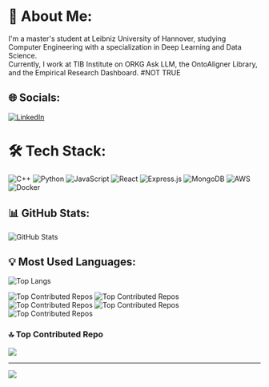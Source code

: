 # 💫 About Me:
I'm a master's student at Leibniz University of Hannover, studying Computer Engineering with a specialization in Deep Learning and Data Science.  
Currently, I work at TIB Institute on ORKG Ask LLM, the OntoAligner Library, and the Empirical Research Dashboard.
#NOT TRUE

## 🌐 Socials:
[![LinkedIn](https://img.shields.io/badge/LinkedIn-0077B5?style=for-the-badge&logo=linkedin&logoColor=white)](YOUR_LINKEDIN_URL)

# 🛠 Tech Stack:
![C++](https://img.shields.io/badge/C++-00599C?style=for-the-badge&logo=cplusplus&logoColor=white)
![Python](https://img.shields.io/badge/Python-3776AB?style=for-the-badge&logo=python&logoColor=white)
![JavaScript](https://img.shields.io/badge/JavaScript-F7DF1E?style=for-the-badge&logo=javascript&logoColor=black)
![React](https://img.shields.io/badge/React-20232A?style=for-the-badge&logo=react&logoColor=61DAFB)
![Express.js](https://img.shields.io/badge/Express.js-000000?style=for-the-badge&logo=express&logoColor=white)
![MongoDB](https://img.shields.io/badge/MongoDB-4EA94B?style=for-the-badge&logo=mongodb&logoColor=white)
![AWS](https://img.shields.io/badge/AWS-232F3E?style=for-the-badge&logo=amazon-aws&logoColor=white)
![Docker](https://img.shields.io/badge/Docker-2496ED?style=for-the-badge&logo=docker&logoColor=white)

## 📊 GitHub Stats:
![GitHub Stats](https://github-readme-stats.vercel.app/api?username=Ghofran565&show_icons=true&theme=dark)

## 💡 Most Used Languages:
![Top Langs](https://github-readme-stats.vercel.app/api/top-langs/?username=Ghofran565&layout=compact&theme=dark)

![Top Contributed Repos](https://github-readme-stats.vercel.app/api/pin/?username=Ghofran565&repo=Node-e-commerce-sample&theme=dark)
![Top Contributed Repos](https://github-readme-stats.vercel.app/api/pin/?username=Ghofran565&repo=Real-time-Leaderboard-backend&theme=dark)
![Top Contributed Repos](https://github-readme-stats.vercel.app/api/pin/?username=Ghofran565&repo=vuetify-sample&theme=dark)
![Top Contributed Repos](https://github-readme-stats.vercel.app/api/pin/?username=Ghofran565&repo=Node-blog-sample&theme=dark)
![Top Contributed Repos](https://github-readme-stats.vercel.app/api/pin/?username=Ghofran565&repo=Node-social-media-sample&theme=dark)

### 🔝 Top Contributed Repo
![](https://github-contributor-stats.vercel.app/api?username=alibij&limit=5&theme=dark&combine_all_yearly_contributions=true)

---
[![](https://visitcount.itsvg.in/api?id=alibij&icon=2&color=4)](https://visitcount.itsvg.in)
